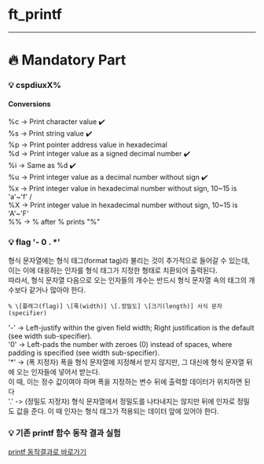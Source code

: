 # ft\_printf
************   
# :fire: Mandatory Part
   
### :bulb: cspdiuxX%
   
#### Conversions
%c -> Print character value :heavy_check_mark:   
%s -> Print string value :heavy_check_mark:   
%p -> Print pointer address value in hexadecimal   
%d -> Print integer value as a signed decimal number :heavy_check_mark:   
%i -> Same as %d :heavy_check_mark:   
%u -> Print integer value as a decimal number without sign :heavy_check_mark:   
%x -> Print integer value in hexadecimal number without sign, 10\~15 is  'a'\~'f' /  
%X -> Print integer value in hexadecimal number without sign, 10\~15 is  'A'\~'F'  
%% -> % after % prints "%"
   
    
### :bulb: flag '- 0 . \*'
   
형식 문자열에는 형식 태그(format tag)라 불리는 것이 추가적으로 들어갈 수 있는데, 이는 이에 대응하는 인자를 형식 태그가 지정한 형태로 치환되어 출력된다.   
따라서, 형식 문자열 다음으로 오는 인자들의 개수는 반드시 형식 문자열 속의 태그의 개수보다 같거나 많아야 한다.   

```
% \[플래그(flag)] \[폭(width)] \[.정밀도] \[크기(length)] 서식 문자(specifier)
```
   
\'-' -> Left-justify within the given field width; Right justification is the default (see width sub-specifier).   
'0' -> Left-pads the number with zeroes (0) instead of spaces, where padding is specified (see width sub-specifier).   
'\*' -> (폭 지정자) 폭을 형식 문자열에 지정해서 받지 않지만, 그 대신에 형식 문자열 뒤에 오는 인자들에 넣어서 받는다.   
이 때, 이는 정수 값이여야 하며 폭을 지정하는 변수 뒤에 출력할 데이터가 위치하면 된다   
'.' -> (정밀도 지정자) 형식 문자열에서 정밀도를 나타내지는 않지만 뒤에 인자로 정밀도 값을 준다. 이 때 인자는 형식 태그가 적용되는 데이터 앞에 있어야 한다.  
   
    
### :bulb: 기존 printf 함수 동작 결과 실험   
[printf 동작결과로 바로가기](https://github.com/feldblume5263/42_cursus/tree/master/3_ft_printf/tools/test_printf_case)
